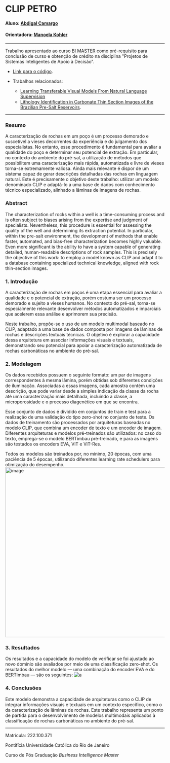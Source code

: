 <!-- antes de enviar a versão final, solicitamos que todos os comentários, colocados para orientação ao aluno, sejam removidos do arquivo -->
# CLIP PETRO

#### Aluno: [Abdigal Camargo](https://github.com/Abdigal1)
#### Orientadora: [Manoela Kohler](https://github.com/manoelakohler)

---

Trabalho apresentado ao curso [BI MASTER](https://ica.puc-rio.ai/bi-master) como pré-requisito para conclusão de curso e obtenção de crédito na disciplina "Projetos de Sistemas Inteligentes de Apoio à Decisão".

<!-- para os links a seguir, caso os arquivos estejam no mesmo repositório que este README, não há necessidade de incluir o link completo: basta incluir o nome do arquivo, com extensão, que o GitHub completa o link corretamente -->
- [Link para o código]([https://github.com/link_do_repositorio](https://github.com/Abdigal1/CLIP_BIMASTER)). <!-- caso não aplicável, remover esta linha -->

- Trabalhos relacionados: <!-- caso não aplicável, remover estas linhas -->
    - [Learning Transferable Visual Models From Natural Language Supervision](https://arxiv.org/abs/2103.00020)
    - [Lithology Identification in Carbonate Thin Section Images of the Brazilian Pre-Salt Reservoirs](https://ieeexplore.ieee.org/abstract/document/10814886).

---

### Resumo

<!-- trocar o texto abaixo pelo resumo do trabalho, em português -->

A caracterização de rochas em um poço é um processo demorado e suscetível a vieses decorrentes da experiência e do julgamento dos especialistas. No entanto, esse procedimento é fundamental para avaliar a qualidade do poço e determinar seu potencial de extração. Em particular, no contexto do ambiente do pré-sal, a utilização de métodos que possibilitem uma caracterização mais rápida, automatizada e livre de vieses torna-se extremamente valiosa. Ainda mais relevante é dispor de um sistema capaz de gerar descrições detalhadas das rochas em linguagem natural. Este é precisamente o objetivo deste trabalho: utilizar um modelo denominado CLIP e adaptá-lo a uma base de dados com conhecimento técnico especializado, alinhado a lâminas de imagens de rochas.

### Abstract <!-- Opcional! Caso não aplicável, remover esta seção -->

The characterization of rocks within a well is a time-consuming process and is often subject to biases arising from the expertise and judgment of specialists. Nevertheless, this procedure is essential for assessing the quality of the well and determining its extraction potential. In particular, within the pre-salt environment, the development of methods that enable faster, automated, and bias-free characterization becomes highly valuable. Even more significant is the ability to have a system capable of generating detailed, human-readable descriptions of rock samples. This is precisely the objective of this work: to employ a model known as CLIP and adapt it to a database containing specialized technical knowledge, aligned with rock thin-section images.

### 1. Introdução
A caracterização de rochas em poços é uma etapa essencial para avaliar a qualidade e o potencial de extração, porém costuma ser um processo demorado e sujeito a vieses humanos. No contexto do pré-sal, torna-se especialmente relevante desenvolver métodos automatizados e imparciais que acelerem essa análise e aprimorem sua precisão.

Neste trabalho, propõe-se o uso de um modelo multimodal baseado no CLIP, adaptado a uma base de dados composta por imagens de lâminas de rochas e descrições textuais técnicas. O objetivo é explorar a capacidade dessa arquitetura em associar informações visuais e textuais, demonstrando seu potencial para apoiar a caracterização automatizada de rochas carbonáticas no ambiente do pré-sal.

### 2. Modelagem

Os dados recebidos possuem o seguinte formato: um par de imagens correspondentes à mesma lâmina, porém obtidas sob diferentes condições de iluminação. Associadas a essas imagens, cada amostra contém uma descrição, que pode variar desde a simples indicação da classe da rocha até uma caracterização mais detalhada, incluindo a classe, a microporosidade e o processo diagenético em que se encontra.

Esse conjunto de dados é dividido em conjuntos de train e test para a realização de uma validação do tipo zero-shot no conjunto de teste. Os dados de treinamento são processados por arquiteturas baseadas no modelo CLIP, que combina um encoder de texto e um encoder de imagem. Diferentes arquiteturas e modelos pré-treinados são utilizados: no caso do texto, emprega-se o modelo BERTimbau pré-treinado, e para as imagens são testados os encoders EVA, ViT e ViT-Res.

Todos os modelos são treinados por, no mínimo, 20 épocas, com uma paciência de 5 épocas, utilizando diferentes learning rate schedulers para otimização do desempenho.
<img width="847" height="536" alt="image" src="https://github.com/user-attachments/assets/205a33a9-8885-4e4f-9d48-225168ecf013" />


### 3. Resultados

Os resultados e a capacidade do modelo de verificar se foi ajustado ao novo domínio são avaliados por meio de uma classificação zero-shot. Os resultados do melhor modelo — uma combinação do encoder EVA e do BERTimbau — são os seguintes:
![a](https://github.com/user-attachments/assets/11a71df3-6cda-45e9-8003-c9d7cc06a4d3)

### 4. Conclusões

Este modelo demonstra a capacidade de arquiteturas como o CLIP de integrar informações visuais e textuais em um contexto específico, como o da caracterização de lâminas de rochas. Este trabalho representa um ponto de partida para o desenvolvimento de modelos multimodais aplicados à classificação de rochas carbonáticas no ambiente do pré-sal.

---

Matrícula: 222.100.371

Pontifícia Universidade Católica do Rio de Janeiro

Curso de Pós Graduação *Business Intelligence Master*
